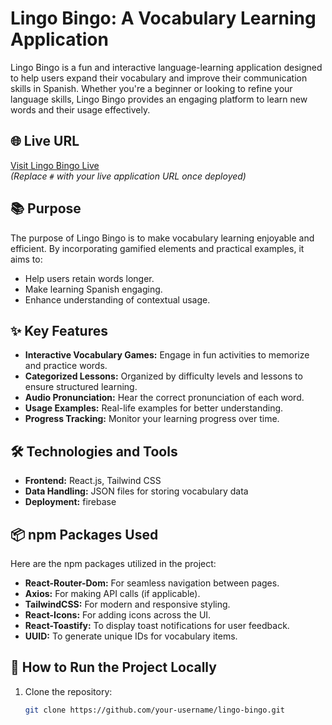 # Lingo Bingo: A Vocabulary Learning Application

Lingo Bingo is a fun and interactive language-learning application designed to help users expand their vocabulary and improve their communication skills in Spanish. Whether you're a beginner or looking to refine your language skills, Lingo Bingo provides an engaging platform to learn new words and their usage effectively.

## 🌐 Live URL
[Visit Lingo Bingo Live](#)  
*(Replace `#` with your live application URL once deployed)*

## 📚 Purpose
The purpose of Lingo Bingo is to make vocabulary learning enjoyable and efficient. By incorporating gamified elements and practical examples, it aims to:
- Help users retain words longer.
- Make learning Spanish engaging.
- Enhance understanding of contextual usage.

## ✨ Key Features
- **Interactive Vocabulary Games:** Engage in fun activities to memorize and practice words.
- **Categorized Lessons:** Organized by difficulty levels and lessons to ensure structured learning.
- **Audio Pronunciation:** Hear the correct pronunciation of each word.
- **Usage Examples:** Real-life examples for better understanding.
- **Progress Tracking:** Monitor your learning progress over time.

## 🛠️ Technologies and Tools
- **Frontend:** React.js, Tailwind CSS
- **Data Handling:** JSON files for storing vocabulary data
- **Deployment:** firebase 
## 📦 npm Packages Used
Here are the npm packages utilized in the project:
- **React-Router-Dom:** For seamless navigation between pages.
- **Axios:** For making API calls (if applicable).
- **TailwindCSS:** For modern and responsive styling.
- **React-Icons:** For adding icons across the UI.
- **React-Toastify:** To display toast notifications for user feedback.
- **UUID:** To generate unique IDs for vocabulary items.

## 🚀 How to Run the Project Locally
1. Clone the repository:
   ```bash
   git clone https://github.com/your-username/lingo-bingo.git
